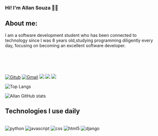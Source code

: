 ### Hi! I'm Allan Souza 👋🏻 

## About me:
I am a software development student who has been connected to technology since I was 8 years old,studying programming diligently every day, focusing on becoming an excellent software developer.
<br/>
<br/>
<br/>
<br/>
<br/>
<br/>
[![Gitub](https://img.shields.io/badge/GitHub-100000?style=for-the-badge&logo=github&logoColor=white
)](https://github.com/allansouza12/allansouza12)
[![Gmail](https://img.shields.io/badge/Gmail-D14836?style=for-the-badge&logo=gmail&logoColor=white
)](https://github.com/allansouza12/allansouza12)
 <a href="" target="_blank"><img src="https://img.shields.io/badge/Discord-7289DA?style=for-the-badge&logo=discord&logoColor=white" target="_blank"></a> 
 <a href = "mailto:allang32166@gmail.com"><img src="https://img.shields.io/badge/-Gmail-%23333?style=for-the-badge&logo=gmail&logoColor=white" target="_blank"></a>
   <a href="https://www.linkedin.com/in/allan-gon%C3%A7alves-352652173/" target="_blank"><img src="https://img.shields.io/badge/-LinkedIn-%230077B5?style=for-the-badge&logo=linkedin&logoColor=white" target="_blank"></a> 

![Top Langs](https://github-readme-stats.vercel.app/api/top-langs/?username=allansouza12&layout=compact)


![Allan GitHub stats](https://github-readme-stats.vercel.app/api?username=allansouza12&show_icons=true&theme=dracula)

## Technologies I use daily

<div style = "display: inline_block"><br/>
    <img align = "center" alt="python" src = "https://img.shields.io/badge/Python-14354C?style=for-the-badge&logo=python&logoColor=white"/>
    <img align = "center" alt="javascript" src = "https://img.shields.io/badge/JavaScript-F7DF1E?style=for-the-badge&logo=javascript&logoColor=black "/>
    <img align = "center" alt="css" src = "https://img.shields.io/badge/CSS-239120?&style=for-the-badge&logo=css3&logoColor=white "/> 
    <img align = "center" alt="html5" src = "https://img.shields.io/badge/HTML5-E34F26?style=for-the-badge&logo=html5&logoColor=white"/>
    <img align = "center" alt = "django" src = "https://img.shields.io/badge/Django-092E20?style=for-the-badge&logo=django&logoColor=white"/>
    
</div>
